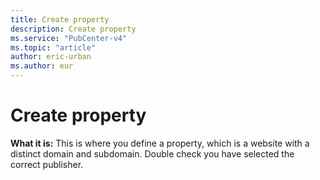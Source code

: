 ```yaml
---
title: Create property
description: Create property
ms.service: "PubCenter-v4"
ms.topic: "article"
author: eric-urban
ms.author: eur
---
```


# Create property

**What it is:** This is where you define a property, which is a website with a distinct domain and subdomain. Double check you have selected the correct publisher.


